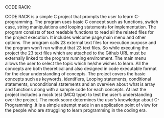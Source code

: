 CODE RACK:

CODE RACK is a simple C project that prompts the user to learn C- programming.  The program uses basic C concept such as functions, switch case, string manipulations and looping statements for implementation. The program consists of text readable functions to read all the related files for the project execution. 
                    It includes welcome page,main menu and other options. The program calls 23 external text files for execution purpose and the program won’t run without that 23 text files. So while executing the project the 23 text files which are attached to the Github URL must be externally linked to the program running environment. 
The main menu allows the user to select the topic which he/she wishes to learn. All the concepts are both theoretical and also designed in code executable format for the clear understanding of concepts. 
The project covers the basic concepts such as keywords, identifiers, Looping statements, conditional statements, unconditional statements and an overview about what is array and functions along with a sample code for each concepts. 
At last the project includes a mock test (MCQ type) to test the user’s understanding over the project. The mock score determines the user’s knowledge about C-Programming .It is a simple attempt made in an application point of view for the people who are struggling to learn programming in the coding era.
